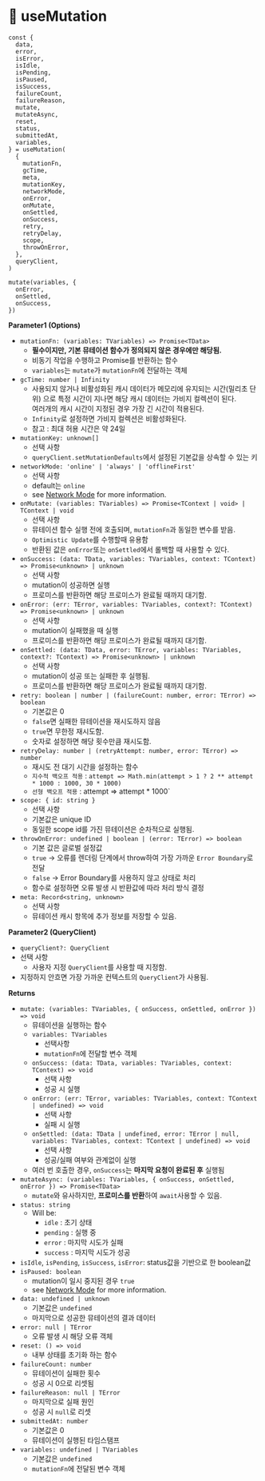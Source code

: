 # 🐳 useMutation

```tsx
const {
  data,
  error,
  isError,
  isIdle,
  isPending,
  isPaused,
  isSuccess,
  failureCount,
  failureReason,
  mutate,
  mutateAsync,
  reset,
  status,
  submittedAt,
  variables,
} = useMutation(
  {
    mutationFn,
    gcTime,
    meta,
    mutationKey,
    networkMode,
    onError,
    onMutate,
    onSettled,
    onSuccess,
    retry,
    retryDelay,
    scope,
    throwOnError,
  },
  queryClient,
)

mutate(variables, {
  onError,
  onSettled,
  onSuccess,
})
```

**Parameter1 (Options)**

- `mutationFn: (variables: TVariables) => Promise<TData>`
  - **필수이지만, 기본 뮤테이션 함수가 정의되지 않은 경우에만 해당됨.**
  - 비동기 작업을 수행하고 Promise를 반환하는 함수
  - `variables`는 `mutate`가 `mutationFn`에 전달하는 객체
- `gcTime: number | Infinity`
  - 사용되지 않거나 비활성화된 캐시 데이터가 메모리에 유지되는 시간(밀리초 단위) 으로 특정 시간이 지나면 해당 캐시 데이터는 가비지 컬렉션이 된다.<br/>여러개의 캐시 시간이 지정된 경우 가장 긴 시간이 적용된다.
  - `Infinity`로 설정하면 가비지 컬렉션은 비활성화된다.
  - 참고 : 최대 허용 시간은 약 24일
- `mutationKey: unknown[]`
  - 선택 사항
  - `queryClient.setMutationDefaults`에서 설정된 기본값을 상속할 수 있는 키
- `networkMode: 'online' | 'always' | 'offlineFirst'`
  - 선택 사항 
  - default는 `online`
  - see [Network Mode](https://tanstack.com/query/latest/docs/framework/react/guides/network-mode) for more information.
- `onMutate: (variables: TVariables) => Promise<TContext | void> | TContext | void`
  - 선택 사항
  - 뮤테이션 함수 실행 전에 호출되며, `mutationFn`과 동일한 변수를 받음.
  - `Optimistic Update`를 수행할때 유용함
  - 반환된 값은 `onError`또는 `onSettled`에서 롤백할 때 사용할 수 있다.
- `onSuccess: (data: TData, variables: TVariables, context: TContext) => Promise<unknown> | unknown`
  - 선택 사항
  - mutation이 성공하면 실행
  - 프로미스를 반환하면 해당 프로미스가 완료될 때까지 대기함.
- `onError: (err: TError, variables: TVariables, context?: TContext) => Promise<unknown> | unknown`
  - 선택 사항
  - mutation이 실패했을 때 실행
  - 프로미스를 반환하면 해당 프로미스가 완료될 때까지 대기함.
- `onSettled: (data: TData, error: TError, variables: TVariables, context?: TContext) => Promise<unknown> | unknown`
  - 선택 사항
  - mutation이 성공 또는 실패한 후 실행됨.
  - 프로미스를 반환하면 해당 프로미스가 완료될 때까지 대기함.
- `retry: boolean | number | (failureCount: number, error: TError) => boolean`
  - 기본값은 0
  - `false`면 실패한 뮤테이션을 재시도하지 않음
  - `true`면 무한정 재시도함.
  - 숫자로 설정하면 해당 횟수만큼 재시도함.
- `retryDelay: number | (retryAttempt: number, error: TError) => number`
  - 재시도 전 대기 시간을 설정하는 함수
  - `지수적 백오프 적용` : `attempt => Math.min(attempt > 1 ? 2 ** attempt * 1000 : 1000, 30 * 1000)` 
  - `선형 백오프 적용` : attempt => attempt * 1000`
- `scope: { id: string }`
  - 선택 사항
  - 기본값은 unique ID
  - 동일한 scope id를 가진 뮤테이션은 순차적으로 실행됨.
- `throwOnError: undefined | boolean | (error: TError) => boolean`
  - 기본 값은 글로벌 설정값
  - `true` -> 오류를 렌더링 단계에서 throw하여 가장 가까운 `Error Boundary`로 전달
  - `false` -> Error Boundary를 사용하지 않고 상태로 처리
  - 함수로 설정하면 오류 발생 시 반환값에 따라 처리 방식 결정
- `meta: Record<string, unknown>`
  - 선택 사항
  - 뮤테이션 캐시 항목에 추가 정보를 저장할 수 있음.

**Parameter2 (QueryClient)**

- `queryClient?: QueryClient`
- 선택 사항
  - 사용자 지정 `QueryClient`를 사용할 때 지정함.
- 지정하지 안흐면 가장 가까운 컨텍스트의 `QueryClient`가 사용됨.

**Returns**

- `mutate: (variables: TVariables, { onSuccess, onSettled, onError }) => void`
  - 뮤테이션을 실행하는 함수
  - `variables: TVariables`
    - 선택사항
    - `mutationFn`에 전달할 변수 객체
  - `onSuccess: (data: TData, variables: TVariables, context: TContext) => void`
    - 선택  사항
    - 성공 시 실행
  - `onError: (err: TError, variables: TVariables, context: TContext | undefined) => void`
    - 선택 사항
    - 실패 시 실행
  - `onSettled: (data: TData | undefined, error: TError | null, variables: TVariables, context: TContext | undefined) => void`
    - 선택 사항
    - 성공/실패 여부와 관계없이 실행
  - 여러 번 호출한 경우, `onSuccess`는 **마지막 요청이 완료된 후** 실행됨
- `mutateAsync: (variables: TVariables, { onSuccess, onSettled, onError }) => Promise<TData>`
  - `mutate`와 유사하지만, **프로미스를 반환**하여 `await`사용할 수 있음.
- `status: string`
  - Will be:
    - `idle` : 초기 상태
    - `pending` : 실행 중
    - `error` : 마지막 시도가 실패
    - `success` : 마지막 시도가 성공
- `isIdle`, `isPending`, `isSuccess`, `isError`: status값을 기반으로 한 boolean값
- `isPaused: boolean`
  - mutation이 일시 중지된 경우 `true`
  - see [Network Mode](https://tanstack.com/query/latest/docs/framework/react/guides/network-mode) for more information.
- `data: undefined | unknown`
  - 기본값은 `undefined`
  - 마지막으로 성공한 뮤테이션의 결과 데이터
- `error: null | TError`
  - 오류 발생 시 해당 오류 객체
- `reset: () => void`
  - 내부 상태를 초기화 하는 함수
- `failureCount: number`
  - 뮤테이션이 실패한 횟수
  - 성공 시 0으로 리셋됨
- `failureReason: null | TError`
  - 마지막으로 실패 원인
  - 성공 시 `null`로 리셋
- `submittedAt: number`
  - 기본값은 0
  - 뮤테이션이 실행된 타임스탬프
- `variables: undefined | TVariables`
  - 기본값은 `undefined`
  - `mutationFn`에 전달된 변수 객체
